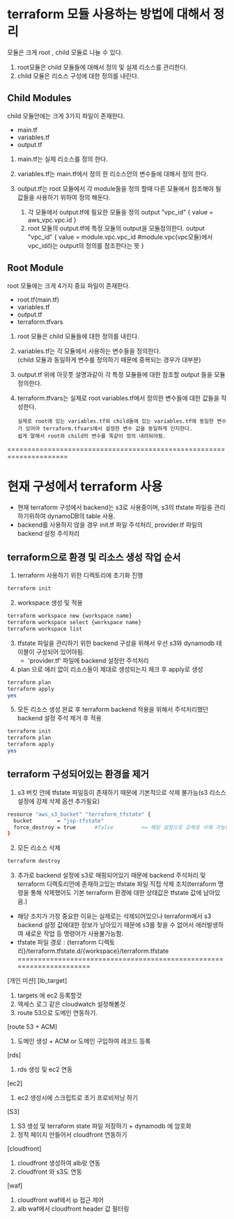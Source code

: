 <!-- test3 -->
<!--현재 구성은 terraform module에 대한 이해를 하기위한 테스트 구성입니다.-->

<h1> terraform 모듈 사용하는 방법에 대해서 정리 </h1>

모듈은 크게 root , child 모듈로 나눌 수 있다.  
1. root모듈은 child 모듈들에 대해서 정의 및 실제 리소스를 관리한다.
2. child 모듈은 리소스 구성에 대한 정의를 내린다.  
  

## Child Modules
child 모듈안에는 크게 3가지 파일이 존재한다.  
- main.tf
- variables.tf
- output.tf  

1. main.tf는 실제 리소스를 정의 한다.

2. variables.tf는 main.tf에서 정의 한 리소스안의 변수들에 대해서 정의 한다.

3. output.tf는 root 모듈에서 각 module들을 정의 할때 다른 모듈에서 참조해야 될 값들을 사용하기 위하여 정의 해둔다.
	1) 각 모듈에서 output.tf에 필요한 모듈을 정의
                  output "vpc_id" {
             value = aws_vpc.vpc.id
           }
	2) root 모듈의 output.tf에 특정 모듈의 output을 모듈정의한다.
                  output "vpc_id" {
             value = module.vpc.vpc_id				#module.vpc(vpc모듈)에서 vpc_id라는 output의 정의를 참조한다는 뜻
           }

## Root Module
root 모듈에는 크게 4가지 중요 파일이 존재한다.
- root.tf(main.tf)
- variables.tf
- output.tf
- terraform.tfvars  

1. root 모듈은 child 모듈들에 대한 정의를 내린다.  

2. variables.tf는 각 모듈에서 사용하는 변수들을 정의한다.  
(child 모듈과 동일하게 변수를 정의하기 때문에 중복되는 경우가 대부분)  

3. output.tf 위에 아웃풋 설명과같이 각 특정 모듈들에 대한 참조할 output 들을 모듈 정의한다.  

4. terraform.tfvars는 실제로 root variables.tf에서 정의한 변수들에 대한 값들을 작성한다.  
    ```
    실제로 root에 있는 variables.tf와 child들에 있는 variables.tf에 동일한 변수가 있어야 terraform.tfvars에서 설정한 변수 값을 동일하게 인지한다.
    쉽게 말해서 root와 child의 변수를 똑같이 정의 내려둬야됨.
    ```
=====================================================================

# 현재 구성에서 terraform 사용
- 현재 terraform 구성에서 backend는 s3로 사용중이며, s3의 tfstate 파일을 관리하기위하여 dynamoDB의 table 사용.
- backend를 사용하지 않을 경우 init.tf 파일 주석처리, provider.tf 파일의 backend 설정 주석처리

## terraform으로 환경 및 리소스 생성 작업 순서
1. terraform 사용하기 위한 디렉토리에 초기화 진행
```bash
terraform init
```
2. workspace 생성 및 적용
```bash
terraform workspace new {workspace name}
terraform workspace select {workspace name}
terraform workspace list
```
3. tfstate 파일을 관리하기 위한 backend 구성을 위해서 우선 s3와 dynamodb 테이블이 구성되어 있어야됨.
   - 'provider.tf' 파일에 backend 설정만 주석처리
4. plan 으로 에러 없이 리소스들이 제대로 생성되는지 체크 후 apply로 생성
```bash
terraform plan
terraform apply
yes
```
5. 모든 리소스 생성 완료 후 terraform backend 적용을 위해서 주석처리했던 backend 설정 주석 제거 후 적용
```bash
terraform init
terraform plan
terraform apply
yes
```

## terraform 구성되어있는 환경을 제거
1. s3 버킷 안에 tfstate 파일등이 존재하기 때문에 기본적으로 삭제 불가능(s3 리소스 설정에 강제 삭제 옵션 추가필요)
```bash
resource "aws_s3_bucket" "terraform_tfstate" {
  bucket        = "jsp-tfstate"
  force_destroy = true      #false         <= 해당 설정으로 강제로 삭제 가능함
}
```
2. 모든 리소스 삭제
```bash
terraform destroy
```
3. 추가로 backend 설정에 s3로 매핑되어있기 때문에 backend 주석처리 및 terraform 디렉토리안에 존재하고있는 tfstate 파일 직접 삭제 조치(terraform 명령을 통해 삭제했어도 기본 terraform 환경에 대한 상태값은 tfstate 값에 남아있음.)
- 해당 조치가 가장 중요한 이유는 실제로는 삭제되어있으나 terraform에서 s3 backend 설정 값에대한 정보가 남아있기 때문에 s3를 찾을 수 없어서 에러발생하여 새로운 작업 등 명령어가 사용불가능함.
- tfstate 파일 경로 : {terraform 디렉토리}/terraform.tfstate.d/{workspace}/terraform.tfstate
=====================================================================

[개인 미션] <!-- 추가해야 될 것들 -->
[lb_target]
1. targets 에 ec2 등록할것
2. 엑세스 로그 같은 cloudwatch 설정해볼것
3. route 53으로 도메인 연동하기.

[route 53 + ACM]
1. 도메인 생성 + ACM  or  도메인 구입하여 레코드 등록

[rds] 
1. rds 생성 및 ec2 연동

[ec2]
1. ec2 생성시에 스크립트로 초기 프로비저닝 하기

[S3] 
1. S3 생성 및 terraform state 파일 저장하기 + dynamodb 에 암호화
2. 정적 페이지 만들어서 cloudfront 연동하기

[cloudfront]
1. cloudfront 생성하여 alb랑 연동
2. cloudfront 와 s3도 연동

[waf]
1. cloudfront waf에서 ip 접근 제어
2. alb waf에서 cloudfront header 값 필터링

